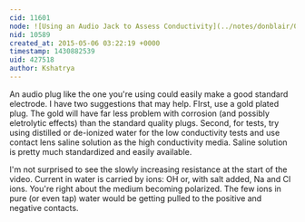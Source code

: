 ```yaml
---
cid: 11601
node: ![Using an Audio Jack to Assess Conductivity](../notes/donblair/06-18-2014/using-an-audio-jack-to-assess-conductivity)
nid: 10589
created_at: 2015-05-06 03:22:19 +0000
timestamp: 1430882539
uid: 427518
author: Kshatrya
---
```


An audio plug like the one you're using could easily make a good standard electrode. I have two suggestions that may help. FIrst, use a gold plated plug. The gold will have far less problem with corrosion (and possibly eletrolytic effects) than the standard quality plugs. Second, for tests, try using distilled or de-ionized water for the low conductivity tests and use contact lens saline solution as the high conductivity media. Saline solution is pretty much standardized and easily available.

I'm not surprised to see the slowly increasing resistance at the start of the video. Current in water is carried by ions: OH or, with salt added, Na and Cl ions. You're right about the medium becoming polarized. The few ions in pure (or even tap) water would be getting pulled to the positive and negative contacts.

